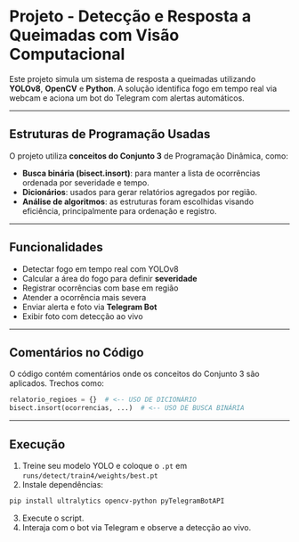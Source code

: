 
# Projeto - Detecção e Resposta a Queimadas com Visão Computacional

Este projeto simula um sistema de resposta a queimadas utilizando **YOLOv8**, **OpenCV** e **Python**. A solução identifica fogo em tempo real via webcam e aciona um bot do Telegram com alertas automáticos. 

---

## Estruturas de Programação Usadas

O projeto utiliza **conceitos do Conjunto 3** de Programação Dinâmica, como:

-  **Busca binária (bisect.insort)**: para manter a lista de ocorrências ordenada por severidade e tempo.
-  **Dicionários**: usados para gerar relatórios agregados por região.
-  **Análise de algoritmos**: as estruturas foram escolhidas visando eficiência, principalmente para ordenação e registro.

---

## Funcionalidades

- Detectar fogo em tempo real com YOLOv8
- Calcular a área do fogo para definir **severidade**
- Registrar ocorrências com base em região
- Atender a ocorrência mais severa
- Enviar alerta e foto via **Telegram Bot**
- Exibir foto com detecção ao vivo

---

## Comentários no Código

O código contém comentários onde os conceitos do Conjunto 3 são aplicados. Trechos como:

```python
relatorio_regioes = {}  # <-- USO DE DICIONÁRIO
bisect.insort(ocorrencias, ...)  # <-- USO DE BUSCA BINÁRIA
```

---

## Execução

1. Treine seu modelo YOLO e coloque o `.pt` em `runs/detect/train4/weights/best.pt`
2. Instale dependências:
```bash
pip install ultralytics opencv-python pyTelegramBotAPI
```
3. Execute o script.
4. Interaja com o bot via Telegram e observe a detecção ao vivo.
